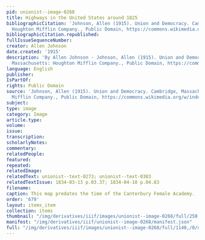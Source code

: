 ```yaml
---
pid: unionist--image-0268
title: Highways in the United States around 1825
bibliographicCitation: 'Johnson, Allen (1915). Union and Democracy. Cambridge, Massachusetts:
  Houghton Mifflin Company., Public Domain, https://commons.wikimedia.org/w/index.php?curid=1988478'
bibliographicCitation.republished: 
fullIssueSequenceNumber: 
creator: Allen Johnson
date.created: '1915'
description: 'By Allen Johnson - Johnson, Allen (1915). Union and Democracy. Cambridge,
  Massachusetts: Houghton Mifflin Company., Public Domain, https://commons.wikimedia.org/w/index.php?curid=1988478'
language: English
publisher: 
IsPartOf: 
rights: Public Domain
source: 'Johnson, Allen (1915). Union and Democracy. Cambridge, Massachusetts: Houghton
  Mifflin Company., Public Domain, https://commons.wikimedia.org/w/index.php?curid=1988478'
subject: 
type: image
category: Image
article.type: 
volume: 
issue: 
transcription: 
scholarlyNotes: 
commentary: 
relatedPeople: 
featured: 
repeated: 
relatedImage: 
relatedText: unionist--text-0273; unionist--text-0383
relatedTextIssue: 1834-03-13 p.03.37; 1834-04-10 p.04.83
filename: 
caption: This map predates the time of the Canterbury Female Academy.
order: '679'
layout: items_item
collection: items
thumbnail: "/img/derivatives/iiif/images/unionist--image-0268/full/250,/0/default.jpg"
manifest: "/img/derivatives/iiif/unionist--image-0268/manifest.json"
full: "/img/derivatives/iiif/images/unionist--image-0268/full/1140,/0/default.jpg"
---
```

